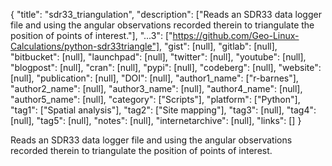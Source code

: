 {
  "title": "sdr33_triangulation",
  "description": ["Reads an SDR33 data logger file and using the angular observations recorded therein to triangulate the position of points of interest."],
  "...3": ["https://github.com/Geo-Linux-Calculations/python-sdr33triangle"],
  "gist": [null],
  "gitlab": [null],
  "bitbucket": [null],
  "launchpad": [null],
  "twitter": [null],
  "youtube": [null],
  "blogpost": [null],
  "cran": [null],
  "pypi": [null],
  "codeberg": [null],
  "website": [null],
  "publication": [null],
  "DOI": [null],
  "author1_name": ["r-barnes"],
  "author2_name": [null],
  "author3_name": [null],
  "author4_name": [null],
  "author5_name": [null],
  "category": ["Scripts"],
  "platform": ["Python"],
  "tag1": ["Spatial analysis"],
  "tag2": ["Site mapping"],
  "tag3": [null],
  "tag4": [null],
  "tag5": [null],
  "notes": [null],
  "internetarchive": [null],
  "links": []
}

<!-- Generated by csv2md.R – do not edit by hand -->

Reads an SDR33 data logger file and using the angular observations recorded therein to triangulate the position of points of interest.